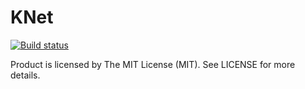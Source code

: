 # KNet

[![Build status](https://ci.appveyor.com/api/projects/status/aaoegmcmp5emmom4?svg=true)](https://ci.appveyor.com/project/Kahath/knet)

Product is licensed by The MIT License (MIT). See LICENSE for more details.

